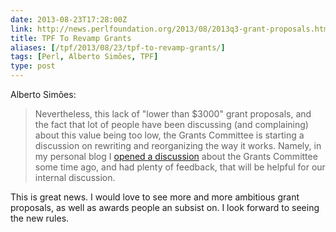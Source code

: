 ```yaml
--- 
date: 2013-08-23T17:28:00Z
link: http://news.perlfoundation.org/2013/08/2013q3-grant-proposals.html
title: TPF To Revamp Grants
aliases: [/tpf/2013/08/23/tpf-to-revamp-grants/]
tags: [Perl, Alberto Simões, TPF]
type: post
---
```


Alberto Simões:

> Nevertheless, this lack of "lower than $3000" grant proposals, and the fact
> that lot of people have been discussing (and complaining) about this value
> being too low, the Grants Committee is starting a discussion on rewriting
> and reorganizing the way it works. Namely, in my personal blog I
> [opened a discussion] about the Grants Committee some time ago, and had
> plenty of feedback, that will be helpful for our internal discussion.

This is great news. I would love to see more and more ambitious grant
proposals, as well as awards people an subsist on. I look forward to seeing
the new rules.

  [opened a discussion]:
    http://blogs.perl.org/users/alberto_simoes/2013/02/about-the-grants-committee.html
